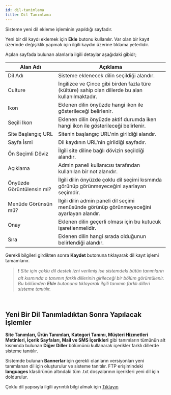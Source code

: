 ```yaml
---
id: dil-tanimlama
title: Dil Tanımlama
---
```


Sisteme yeni dil ekleme işleminin yapıldığı sayfadır.

Yeni bir dil kaydı eklemek için **Ekle** butonu kullanılır. Var olan bir kayıt üzerinde değişiklik yapmak için ilgili kaydın üzerine tıklama yeterlidir.

Açılan sayfada bulunan alanlarla ilgili detaylar aşağıdaki gibidr;

|Alan Adı|Açıklama|
|--|--|
|Dil Adı|Sisteme eklenecek dilin seçildiği alandır.|
|Culture|İngilizce ve Çince gibi birden fazla türe (kültüre) sahip olan dillerde bu alan kullanılmaktadır.|
|Ikon|Eklenen dilin önyüzde hangi ikon ile gösterileceği belirlenir.|
|Seçili Ikon|Eklenen dilin önyüzde aktif durumda iken hangi ikon ile gösterileceği belirlenir.|
|Site Başlangıç URL|Sitenin başlangıç URL'nin girildiği alandır.|
|Sayfa İsmi|Dil kaydının URL'nin girildiği sayfadır.|
|Ön Seçimli Döviz|İlgili site diline bağlı dövizin seçildiği alandır.|
|Açıklama|Admin paneli kullanıcısı tarafından kullanılan bir not alanıdır.|
|Önyüzde Görüntülensin mi?|İlgili dilin önyüzde çoklu dil seçimi kısmında görünüp görünmeyeceğini ayarlayan seçimdir.|
|Menüde Görünsün mü?|İlgili dilin admin paneli dil seçimi menüsünde görünüp görünmeyeceğini ayarlayan alandır.|
|Onay|Eklenen dilin geçerli olması için bu kutucuk işaretlenmelidir.|
|Sıra|Eklenen dilin hangi sırada olduğunun belirlendiği alandır.|

 Gerekli bilgileri girdikten sonra **Kaydet** butonuna tıklayarak dil kayıt işlemi tamamlanır.

 >❗ _Site için çoklu dil destek izni verilmiş ise sistemdeki bütün tanımların alt kısmında o tanımın farklı dillerinin girileceği bir bölüm görüntülenir. Bu bölümden **Ekle** butonuna tıklayarak ilgili tanımın farklı dilleri sisteme tanıtılır._

<br>

## Yeni Bir Dil Tanımladıktan Sonra Yapılacak İşlemler

**Site Tanımları, Ürün Tanımları, Kategori Tanımı, Müşteri Hizmetleri Metinleri, İçerik Sayfaları, Mail ve SMS İçerikleri** gibi tanımların tümünün alt kısmında bulunan **Diğer Diller**  bölümünü kullanarak içerikler farklı dillerde sisteme tanıtılır.

Sistemde bulunan **Bannerlar** için gerekli olanların versiyonları yeni tanımlanan dil için oluşturulur ve sisteme tanıtılır.
FTP erişimindeki **languages** klasörünün altındaki tüm .txt dosyalarının içerikleri yeni dil için doldurulur.

Çoklu dil yapısıyla ilgili ayrıntılı bilgi almak için [Tıklayın](coklu-dil.md)